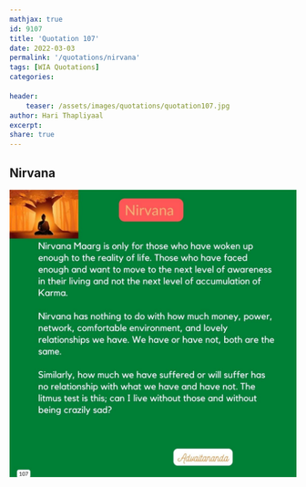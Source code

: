 ```yaml
---
mathjax: true
id: 9107
title: 'Quotation 107'
date: 2022-03-03
permalink: '/quotations/nirvana'
tags: [WIA Quotations] 
categories: 

header:
    teaser: /assets/images/quotations/quotation107.jpg
author: Hari Thapliyaal 
excerpt:
share: true 
---
```


## Nirvana

![Nirvana](/assets/images/quotations/quotation107.jpg)
